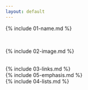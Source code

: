 ```yaml
---
layout: default
---
```


{% include 01-name.md %}

<br>

{% include 02-image.md %}

<br>
{% include 03-links.md %}
<br>
{% include 05-emphasis.md %}
<br>
{% include 04-lists.md %}
